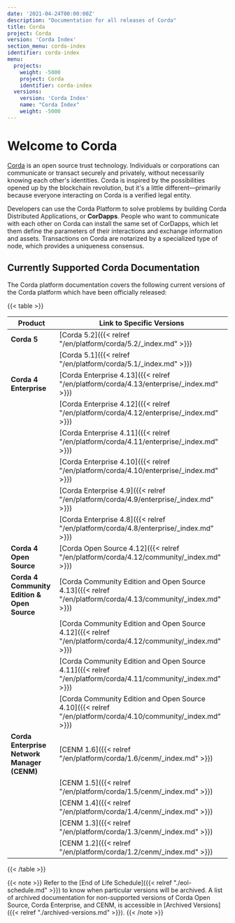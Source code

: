 ```yaml
---
date: '2021-04-24T00:00:00Z'
description: "Documentation for all releases of Corda"
title: Corda
project: Corda
version: 'Corda Index'
section_menu: corda-index
identifier: corda-index
menu:
  projects:
    weight: -5000
    project: Corda
    identifier: corda-index
  versions:
    version: 'Corda Index'
    name: "Corda Index"
    weight: -5000
---
```


# Welcome to Corda

[Corda](https://www.corda.net/) is an open source trust technology. Individuals or corporations can communicate or transact securely and privately, without necessarily knowing each other's identities. Corda is inspired by the possibilities opened up by the blockchain revolution, but it's a little different—primarily because everyone interacting on Corda is a verified legal entity.

Developers can use the Corda Platform to solve problems by building Corda Distributed Applications, or **CorDapps**. People who want to communicate with each other on Corda can install the same set of CorDapps, which let them define the parameters of their interactions and exchange information and assets. Transactions on Corda are notarized by a specialized type of node, which provides a uniqueness consensus.

## Currently Supported Corda Documentation

The Corda platform documentation covers the following current versions of the Corda platform which have been officially released:

{{< table >}}

| Product                                     | Link to Specific Versions                                                                                    |
| ------------------------------------------- | ------------------------------------------------------------------------------------------------------------ |
| **Corda 5**                                 | [Corda 5.2]({{< relref "/en/platform/corda/5.2/_index.md" >}})                                               |
|                                             | [Corda 5.1]({{< relref "/en/platform/corda/5.1/_index.md" >}})                                               |
| **Corda 4 Enterprise**                      | [Corda Enterprise 4.13]({{< relref "/en/platform/corda/4.13/enterprise/_index.md" >}})                       |
|                                             | [Corda Enterprise 4.12]({{< relref "/en/platform/corda/4.12/enterprise/_index.md" >}})                       |
|                                             | [Corda Enterprise 4.11]({{< relref "/en/platform/corda/4.11/enterprise/_index.md" >}})                       |
|                                             | [Corda Enterprise 4.10]({{< relref "/en/platform/corda/4.10/enterprise/_index.md" >}})                       |
|                                             | [Corda Enterprise 4.9]({{< relref "/en/platform/corda/4.9/enterprise/_index.md" >}})                         |
|                                             | [Corda Enterprise 4.8]({{< relref "/en/platform/corda/4.8/enterprise/_index.md" >}})                         |
| **Corda 4 Open Source**                     | [Corda Open Source 4.12]({{< relref "/en/platform/corda/4.12/community/_index.md" >}})                       |
| **Corda 4 Community Edition & Open Source** | [Corda Community Edition and Open Source 4.13]({{< relref "/en/platform/corda/4.13/community/_index.md" >}}) |
|                                             | [Corda Community Edition and Open Source 4.12]({{< relref "/en/platform/corda/4.12/community/_index.md" >}}) |
|                                             | [Corda Community Edition and Open Source 4.11]({{< relref "/en/platform/corda/4.11/community/_index.md" >}}) |
|                                             | [Corda Community Edition and Open Source 4.10]({{< relref "/en/platform/corda/4.10/community/_index.md" >}}) |
| **Corda Enterprise Network Manager (CENM)** | [CENM 1.6]({{< relref "/en/platform/corda/1.6/cenm/_index.md" >}})                                           |
|                                             | [CENM 1.5]({{< relref "/en/platform/corda/1.5/cenm/_index.md" >}})                                           |
|                                             | [CENM 1.4]({{< relref "/en/platform/corda/1.4/cenm/_index.md" >}})                                           |
|                                             | [CENM 1.3]({{< relref "/en/platform/corda/1.3/cenm/_index.md" >}})                                           |
|                                             | [CENM 1.2]({{< relref "/en/platform/corda/1.2/cenm/_index.md" >}})                                           |

{{< /table >}}

{{< note >}}
Refer to the [End of Life Schedule]({{< relref "./eol-schedule.md" >}}) to know when particular versions will be archived. A list of archived documentation for non-supported versions of Corda Open Source, Corda Enterprise, and CENM, is accessible in [Archived Versions]({{< relref "./archived-versions.md" >}}).
{{< /note >}}
